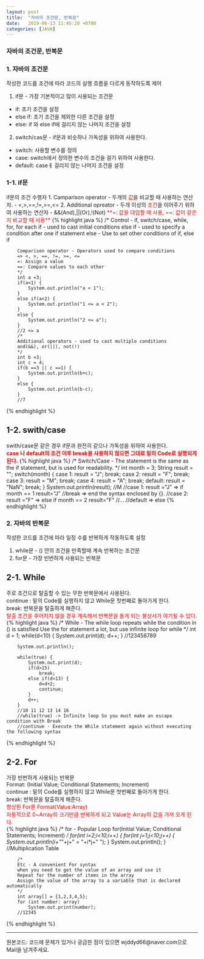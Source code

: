 ```yaml
---
layout: post
title:  "자바의 조건문, 반복문"
date:   2019-06-13 11:45:20 +0700
categories: [JAVA]
---
```


### 자바의 조건문, 반복문
### 1. 자바의 조건문
작성한 코드를 조건에 따라 코드의 실행 흐름을 다르게 동작하도록 제어  
1. if문 - 가장 기본적이고 많이 사용되는 조건문
 - if: 초기 조건을 설정
 - else if: 초기 조건을 제외한 다른 조건을 설정
 - else: if 와 else if에 걸리지 않는 나머지 조건을 설정
2. switch/cas문 - if문과 비슷하나 가독성을 위하여 사용한다.
 - switch: 사용할 변수를 정의
 - case: switch에서 정의한 변수의 조건을 걸기 위하여 사용한다.
 - default: caseㅔ 걸리지 않는 나머지 조건을 설정

<h3> 1-1. if문 </h3>
if문의 조건 수행자
1. Camparison operator - 두개의 <span style ="color: red">값</span>을 비교할 때 사용하는 연산자.
 - <,>,==,!=,>=,<=
2. Additional opreator - 두개 이상의 <span style ="color: red">조건</span>을 이어주기 위하여 사용하는 연산자
 - &&(And),||(Or),!(Not)  
<span style ="color: red">**=: 값을 대입할 때 사용, ==: 값이 같은지 비교할 때 사용**</span>
{% highlight java %}
		/* 
		Control - if, switch/case, while, for, for each
		if - used to cast initial conditions
		else if - used to specify a condition after one if statement
		else - Use to set other conditions of if, else if
		
		Comparison operator - Operators used to compare conditions
		=> <, >, ==, !=, >=, <=
		=: Assign a value
		==: Compare values to each other
		*/		
		int a =3;
		if(a<1) {
			System.out.println("a < 1");
		}
		else if(a<2) {
			System.out.println("1 <= a < 2");
		}
		else {
			System.out.println("2 <= a");
		}
		//2 <= a
		/*
		Additional operators - used to cast multiple conditions
		and(&&), or(||), not(!)
		*/
		int b =3;
		int c = 4;
		if(b ==3 || c ==1) {
			System.out.println(b+c);
		}
		else {
			System.out.println(b-c);
		}
		//7
{% endhighlight %}
## 1-2. swith/case 
swith/case문 같은 경우 if문과 완전히 같으나 가독성을 위하여 사용한다.  
<span style ="color: red">**case 나 default의 조건 이후 break을 사용하지 않으면 그대로 밑의 Code로 실행되게 된다.**</span>
{% highlight java %}
		/*
		Switch/Case - The statement is the same as the if statement, 
		but is used for readability.
		*/
		int month = 3;
		String result = "";
		switch(month) {
		case 1: result = "J";
				break;
		case 2: result = "F";
				break;
		case 3: result = "M";
				break;
		case 4: result = "A";
				break;
		default: result = "NaN";
				break;
		}
		System.out.println(result);
		//M
		//case 1: result ="J" => if month == 1 result="J"
		//break => end the syntax enclosed by {}.
		//case 2: result ="F" => else if month == 2 result="F"
		//...
		//default => else
{% endhighlight %}
### 2. 자바의 반복문
작성한 코드를 조건에 따라 일정 수를 반복하게 작동하도록 설정  
1. while문 - () 안의 조건을 만족할때 계속 반복하는 조건문  
2. for문 - 가장 빈번하게 사용되는 반복문  

## 2-1. While
주로 조건으로 탈출할 수 있는 무한 반복문에서 사용된다.  
continue : 밑의 Code를 실행하지 않고 While문 첫번째로 돌아가게 한다.  
break: 반복문을 탈출하게 해준다.  
<span style ="color: red">탈출 조건을 주어지지 않을 경우 계속해서 반복문을 돌게 되는 불상사가 야기될 수 있다.</span>  
{% highlight java %}
		/*
		While - The while loop repeats while the condition in () is satisfied
		Use the for statement a lot, but use infinite loop for while
		 */
		int d = 1;
		while(d<10) {
			System.out.print(d);
			d++;
		}
		//123456789
		
		System.out.println();
		
		while(true) {
			System.out.print(d);
			if(d>15)
				break;
			else if(d>13) {
				d=d+2;
				continue;
			}
			d++;
		}
		//10 11 12 13 14 16
		//while(true) -> Infinite loop So you must make an escape condition with Break
		//continue - Execute the While statement again without executing the following syntax
{% endhighlight %}
<br>

## 2-2. For
가장 빈번하게 사용되는 반복문  
Format: (Initial Value; Conditional Statements; Increment)  
continue : 밑의 Code를 실행하지 않고 While문 첫번째로 돌아가게 한다.  
break: 반복문을 탈출하게 해준다.  
<span style ="color: red">향상된 For문 Format(Value:Array)</span>  
<span style ="color: red">자동적으로 0~Array의 크기만큼 반복하게 되고 Value는 Array의  값을 가져 오게 된다.</span>  
{% highlight java %}
		/*
		for - Popular Loop for(Initial Value; Conditional Statements; Increment)
		*/
		for(int i=2;i<10;i++) {
			for(int j=1;j<10;j++) {
				System.out.println(i+"*"+j+" = "+i*j+" ");
			}
			System.out.println();
		}
		//Multiplication Table
		
		/*
		Etc - A convenient For syntax 
		when you need to get the value of an array and use it
		Repeat for the number of items in the array
		Assign the value of the array to a variable that is declared automatically
		*/
		int array[] = {1,2,3,4,5};
		for (int number: array)
			System.out.print(number);
		//12345
{% endhighlight %}
<br>
<hr>
원본코드: <https://github.com/wjddyd66/JAVA/blob/master/Control.java>
코드에 문제가 있거나 궁금한 점이 있으면 wjddyd66@naver.com으로  Mail을 남겨주세요.
